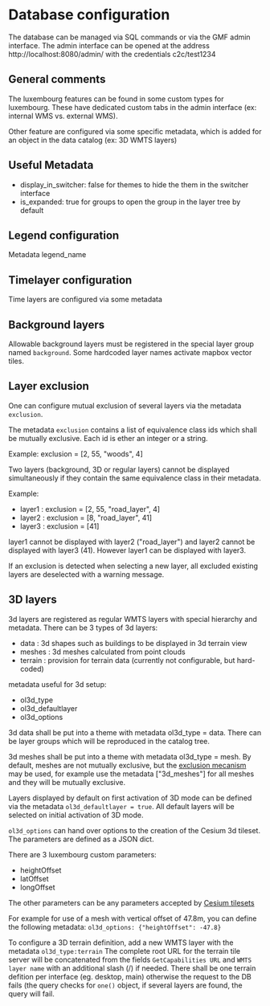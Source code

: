 Database configuration
======================

The database can be managed via SQL commands or via the GMF admin interface. The admin interface can be opened at the address  http://localhost:8080/admin/ with the credentials c2c/test1234


General comments
----------------

The luxembourg features can be found in some custom types for luxembourg. These have dedicated custom tabs in the admin interface (ex: internal WMS vs. external WMS).

Other feature are configured via some specific metadata, which is added for an object in the data catalog (ex: 3D WMTS layers)


Useful Metadata
---------------

- display_in_switcher: false for themes to hide the them in the switcher interface
- is_expanded: true for groups to open the group in the layer tree by default


Legend configuration
--------------------

Metadata legend_name


Timelayer configuration
-----------------------

Time layers are configured via some metadata


Background layers
-----------------

Allowable background layers must be registered in the special layer group named `background`. Some hardcoded layer names activate mapbox vector tiles.


Layer exclusion
---------------

One can configure mutual exclusion of several layers via the metadata `exclusion`.

The metadata `exclusion` contains a list of equivalence class ids which shall be mutually exclusive. Each id is ether an integer or a string.

Example: exclusion = [2, 55, "woods", 4]


Two layers (background, 3D or regular layers) cannot be displayed simultaneously if they contain the same equivalence class in their metadata.

Example:
- layer1 : exclusion = [2, 55, "road_layer", 4]
- layer2 : exclusion = [8, "road_layer", 41]
- layer3 : exclusion = [41]

layer1 cannot be displayed with layer2 ("road_layer") and layer2 cannot be displayed with layer3 (41). However layer1 can be displayed with layer3.

If an exclusion is detected when selecting a new layer, all excluded existing layers are deselected with a warning message.


3D layers
---------

3d layers are registered as regular WMTS layers with special hierarchy and metadata. There can be 3 types of 3d layers:
- data : 3d shapes such as buildings to be displayed in 3d terrain view
- meshes : 3d meshes calculated from point clouds
- terrain : provision for terrain data (currently not configurable, but hard-coded)

metadata useful for 3d setup:
- ol3d_type
- ol3d_defaultlayer
- ol3d_options

3d data shall be put into a theme with metadata ol3d_type = data. There can be layer groups which will be reproduced in the catalog tree.

3d meshes shall be put into a theme with metadata ol3d_type = mesh. By default, meshes are not mutually exclusive, but the [exclusion mecanism](#layer-exclusion) may be used, for example use the metadata ["3d_meshes"] for all meshes and they will be mutually exclusive.

Layers displayed by default on first activation of 3D mode can be defined via the metadata `ol3d_defaultlayer = true`. All default layers will be selected on initial activation of 3D mode.

`ol3d_options` can hand over options to the creation of the Cesium 3d tileset. The parameters are defined as a JSON dict.

There are 3 luxembourg custom parameters:
- heightOffset
- latOffset
- longOffset

The other parameters can be any parameters accepted by [Cesium tilesets](https://cesium.com/learn/cesiumjs/ref-doc/Cesium3DTileset.html)

For example for use of a mesh with vertical offset of 47.8m, you can define the following metadata: `ol3d_options: {"heightOffset": -47.8}`

To configure a 3D terrain definition, add a new WMTS layer with the metadata `ol3d_type:terrain` The complete root URL for the terrain tile server will be concatenated from the fields `GetCapabilities URL` and `WMTS layer name` with an additional slash (/) if needed.
There shall be one terrain defition per interface (eg. desktop, main) otherwise the request to the DB fails (the query checks for `one()` object, if several layers are found, the query will fail.
